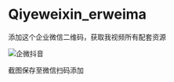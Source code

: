 # Qiyeweixin_erweima
添加这个企业微信二维码，获取我视频所有配套资源

![企微抖音](https://github.com/user-attachments/assets/4a2d92af-4e02-42c8-8def-83866d3ef418)

截图保存至微信扫码添加
